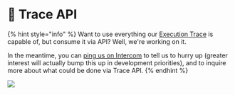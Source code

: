 # 🐛 Trace API



{% hint style="info" %}
Want to use everything our [Execution Trace](../monitoring/contracts/execution-overview.md) is capable of, but consume it via API? Well, we're working on it.&#x20;

In the meantime, you can [ping us on Intercom](https://dashboard.tenderly.co/) to tell us to hurry up (greater interest will actually bump this up in development priorities), and to inquire more about what could be done via Trace API.
{% endhint %}

![](../.gitbook/assets/screencapture-dashboard-tenderly-co-tx-mainnet-0xf4a1d5a77ba43476665ed3d02734a2009abf63272b3457e41abadfaca0f20008-2022-06-03-15\_29\_34.png)

